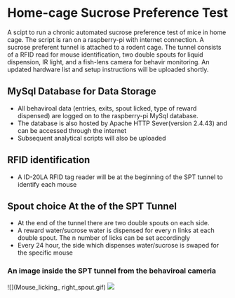 # Home-cage Sucrose Preference Test
A scipt to run a chronic automated sucrose preference test of mice in home cage. The script is ran on a raspberry-pi with internet connection. A sucrose preferent tunnel is attached to a rodent cage. The tunnel consists of a RFID read for mouse identification, two double spouts for liquid dispension, IR light, and a fish-lens camera for behavir monitoring. An updated hardware list and setup instructions will be uploaded shortly. 
## MySql Database for Data Storage
- All behaviroal data (entries, exits, spout licked, type of reward dispensed) are logged on to the raspberry-pi MySql database. 
- The database is also hosted  by Apache HTTP Sever(version 2.4.43) and can be accessed through the internet
- Subsequent analytical scripts will also be uploaded
## RFID identification
- A ID-20LA RFID tag reader will be at the beginning of the SPT tunnel to identify each mouse
## Spout choice At the of the SPT Tunnel
- At the end of the tunnel there are two double spouts on each side.
- A reward water/sucrose water is dispensed for every n links at each double spout. The n number of licks can be set accordingly
- Every 24 hour, the side which dispenses water/sucrose is swaped for the specific mouse
### An image inside the SPT tunnel from the behaviroal cameria
![](Mouse_licking_ right_spout.gif) 
![](Mouse_licking_left_spout.gif)
